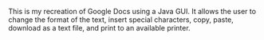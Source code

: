 This is my recreation of Google Docs using a Java GUI. It allows the user to change the format of the text, insert special characters, copy, paste, download as a text file, and print to an available printer.

